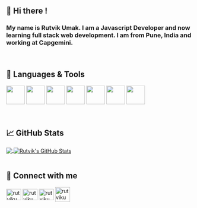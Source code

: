 ## 👋 Hi there ! 

### My name is Rutvik Umak. I am a Javascript Developer and now learning full stack web development. I am from Pune, India and working at Capgemini.

<br>

## 🔧 Languages & Tools

<p>
<img src="https://cdn.jsdelivr.net/gh/devicons/devicon/icons/html5/html5-original.svg" width="50" height="50"/>
<img src="https://cdn.jsdelivr.net/gh/devicons/devicon/icons/css3/css3-original.svg" width="50" height="50"/>
<img src="https://cdn.jsdelivr.net/gh/devicons/devicon/icons/javascript/javascript-original.svg"width="50" height="50" />
<img src="https://cdn.jsdelivr.net/gh/devicons/devicon/icons/typescript/typescript-original.svg" width="50" height="50"/>
  <img src="https://cdn.jsdelivr.net/gh/devicons/devicon/icons/java/java-original-wordmark.svg"  width="50" height="50"/>
<img src="https://cdn.jsdelivr.net/gh/devicons/devicon/icons/visualstudio/visualstudio-plain.svg" width="50" height="50"/>
<img src="https://cdn.jsdelivr.net/gh/devicons/devicon/icons/jira/jira-original-wordmark.svg"width="50" height="50" />
  </p>
<br>  
 
## &#x1f4c8; GitHub Stats

 <div>
<a href="https://github.com/rutvikpumak/rutvikpumak">
  <img align="center" src="https://github-readme-stats.vercel.app/api/top-langs/?username=rutvikpumak&title_color=ffffff&text_color=c9cacc&icon_color=2bbc8a&bg_color=1d1f21&langs_count=3" />
</a>
<a href="https://github.com/rutvikpumak/rutvikpumak">
  <img align="center" src="https://github-readme-stats.vercel.app/api?username=rutvikpumak&show_icons=true&line_height=27&count_private=true&title_color=ffffff&text_color=c9cacc&icon_color=2bbc8a&bg_color=1d1f21" alt="Rutvik's GitHub Stats" />
</a>
</div>
<br>

## 🔗 Connect with me

<a href="https://twitter.com/rutvikumak13" target="blank"><img align="center" src="https://raw.githubusercontent.com/rahuldkjain/github-profile-readme-generator/master/src/images/icons/Social/twitter.svg" alt="rutvikumak" height="30" width="40" /></a>
<a href="https://www.linkedin.com/in/rutvikumak" target="blank"><img align="center" src="https://raw.githubusercontent.com/rahuldkjain/github-profile-readme-generator/master/src/images/icons/Social/linked-in-alt.svg" alt="rutvikumak" height="30" width="40" /></a>
<a href="https://instagram.com/rutvikumak" target="blank"><img align="center" src="https://raw.githubusercontent.com/rahuldkjain/github-profile-readme-generator/master/src/images/icons/Social/instagram.svg" alt="rutvikumak" height="30" width="40" /></a>
<a href="mailto:rutvikumak@gmail.com" target="blank"><img align="center" src="https://img.icons8.com/color/48/000000/gmail-new.png" alt="rutvikumak@gmail.com" height="40" width="40" /></a>
